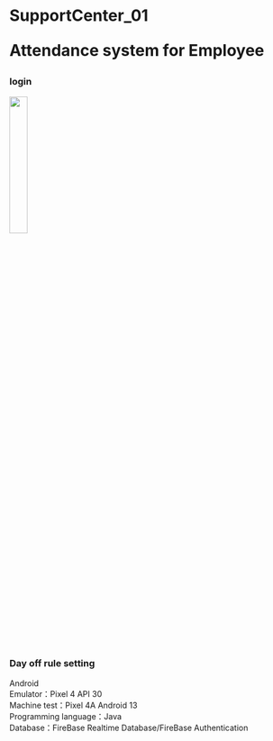 # SupportCenter_01<p>Attendance system for Employee</p>

<h3>login</h3>
<img src="https://user-images.githubusercontent.com/121853769/223654966-01d6610b-2335-4f99-ab44-c0d487e6fd6f.gif" width=25% height=25%>
<h3>Day off rule setting</h3>


Android<br>
Emulator：Pixel 4 API 30<br>
Machine test：Pixel 4A Android 13 <br>
Programming language：Java<br>
Database：FireBase Realtime Database/FireBase Authentication<br>
